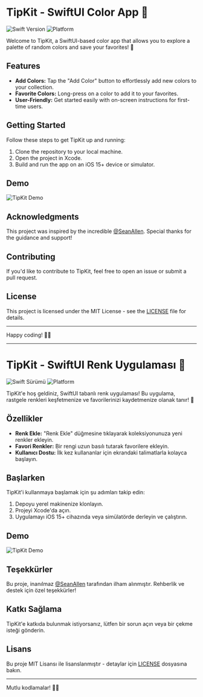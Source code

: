 # TipKit - SwiftUI Color App 🎨

![Swift Version](https://img.shields.io/badge/swift-5.5-brightgreen)
![Platform](https://img.shields.io/badge/platform-iOS%2015%2B-lightgrey)

Welcome to TipKit, a SwiftUI-based color app that allows you to explore a palette of random colors and save your favorites! 🌈

## Features

- **Add Colors:** Tap the "Add Color" button to effortlessly add new colors to your collection.
- **Favorite Colors:** Long-press on a color to add it to your favorites.
- **User-Friendly:** Get started easily with on-screen instructions for first-time users.

## Getting Started

Follow these steps to get TipKit up and running:

1. Clone the repository to your local machine.
2. Open the project in Xcode.
3. Build and run the app on an iOS 15+ device or simulator.

## Demo

![TipKit Demo](/Assets/TipKit_Demo.gif)

## Acknowledgments

This project was inspired by the incredible [@SeanAllen](https://www.linkedin.com/in/seanallen-dev/). Special thanks for the guidance and support!

## Contributing

If you'd like to contribute to TipKit, feel free to open an issue or submit a pull request.

## License

This project is licensed under the MIT License - see the [LICENSE](/LICENSE) file for details.

---

Happy coding! 🚀✨

-----------------------------------------------------------------------------------------

# TipKit - SwiftUI Renk Uygulaması 🎨

![Swift Sürümü](https://img.shields.io/badge/swift-5.5-brightgreen)
![Platform](https://img.shields.io/badge/platform-iOS%2015%2B-lightgrey)

TipKit'e hoş geldiniz, SwiftUI tabanlı renk uygulaması! Bu uygulama, rastgele renkleri keşfetmenize ve favorilerinizi kaydetmenize olanak tanır! 🌈

## Özellikler

- **Renk Ekle:** "Renk Ekle" düğmesine tıklayarak koleksiyonunuza yeni renkler ekleyin.
- **Favori Renkler:** Bir rengi uzun basılı tutarak favorilere ekleyin.
- **Kullanıcı Dostu:** İlk kez kullananlar için ekrandaki talimatlarla kolayca başlayın.

## Başlarken

TipKit'i kullanmaya başlamak için şu adımları takip edin:

1. Depoyu yerel makinenize klonlayın.
2. Projeyi Xcode'da açın.
3. Uygulamayı iOS 15+ cihazında veya simülatörde derleyin ve çalıştırın.

## Demo

![TipKit Demo](/Assets/TipKit_Demo.gif)

## Teşekkürler

Bu proje, inanılmaz [@SeanAllen](https://www.linkedin.com/in/seanallen-dev/) tarafından ilham alınmıştır. Rehberlik ve destek için özel teşekkürler!

## Katkı Sağlama

TipKit'e katkıda bulunmak istiyorsanız, lütfen bir sorun açın veya bir çekme isteği gönderin.

## Lisans

Bu proje MIT Lisansı ile lisanslanmıştır - detaylar için [LICENSE](/LICENSE) dosyasına bakın.

---

Mutlu kodlamalar! 🚀✨

